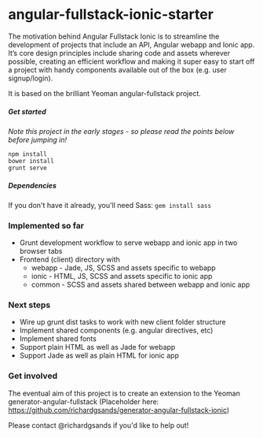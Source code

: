 # angular-fullstack-ionic-starter

The motivation behind Angular Fullstack Ionic is to streamline the development of projects that include an API, Angular webapp and Ionic app. It’s core design principles include sharing code and assets wherever possible, creating an efficient workflow and making it super easy to start off a project with handy components available out of the box (e.g. user signup/login). 

It is based on the brilliant Yeoman angular-fullstack project.

##### Get started
*Note this project in the early stages - so please read the points below before jumping in!*
```
npm install
bower install
grunt serve
```
##### Dependencies
If you don't have it already, you'll need Sass: ```gem install sass```

### Implemented so far
* Grunt development workflow to serve webapp and ionic app in two browser tabs
* Frontend (client) directory with
  * webapp - Jade, JS, SCSS and assets specific to webapp
  * ionic -  HTML, JS, SCSS and assets specific to ionic app
  * common - SCSS and assets shared between webapp and ionic app
  
### Next steps
* Wire up grunt dist tasks to work with new client folder structure
* Implement shared components (e.g. angular directives, etc)
* Implement shared fonts
* Support plain HTML as well as Jade for webapp
* Support Jade as well as plain HTML for ionic app

### Get involved
The eventual aim of this project is to create an extension to the Yeoman generator-angular-fullstack
(Placeholder here: https://github.com/richardgsands/generator-angular-fullstack-ionic)

Please contact @richardgsands if you'd like to help out!

